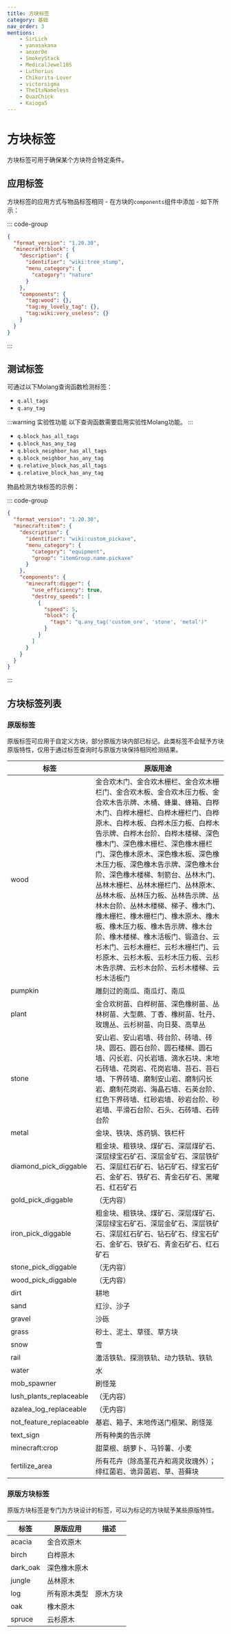 ```yaml
---
title: 方块标签
category: 基础
nav_order: 3
mentions:
    - SirLich
    - yanasakana
    - aexer0e
    - SmokeyStack
    - MedicalJewel105
    - Luthorius
    - Chikorita-Lover
    - victorsigma
    - TheItsNameless
    - QuazChick
    - Kaioga5
---
```


# 方块标签

<!--@include: @/wiki/bedrock-wiki-mirror.md-->

方块标签可用于确保某个方块符合特定条件。

## 应用标签

方块标签的应用方式与物品标签相同 - 在方块的`components`组件中添加 - 如下所示：

::: code-group
```json [BP/blocks/tree_stump.json]
{
  "format_version": "1.20.30",
  "minecraft:block": {
    "description": {
      "identifier": "wiki:tree_stump",
      "menu_category": {
        "category": "nature"
      }
    },
    "components": {
      "tag:wood": {},
      "tag:my_lovely_tag": {},
      "tag:wiki:very_useless": {}
    }
  }
}
```
:::

## 测试标签

可通过以下Molang查询函数检测标签：

-   `q.all_tags`
-   `q.any_tag`

:::warning 实验性功能
以下查询函数需要启用实验性Molang功能。
:::

-   `q.block_has_all_tags`
-   `q.block_has_any_tag`
-   `q.block_neighbor_has_all_tags`
-   `q.block_neighbor_has_any_tag`
-   `q.relative_block_has_all_tags`
-   `q.relative_block_has_any_tag`

物品检测方块标签的示例：

::: code-group
```json [BP/items/custom_pickaxe.json]
{
  "format_version": "1.20.30",
  "minecraft:item": {
    "description": {
      "identifier": "wiki:custom_pickaxe",
      "menu_category": {
        "category": "equipment",
        "group": "itemGroup.name.pickaxe"
      }
    },
    "components": {
      "minecraft:digger": {
        "use_efficiency": true,
        "destroy_speeds": [
          {
            "speed": 5,
            "block": {
              "tags": "q.any_tag('custom_ore', 'stone', 'metal')"
            }
          }
        ]
      }
    }
  }
}
```
:::

## 方块标签列表

### 原版标签

原版标签可应用于自定义方块，部分原版方块内部已标记。此类标签不会赋予方块原版特性，仅用于通过标签查询时与原版方块保持相同检测结果。

| 标签                    | 原版用途                                                                                                                                                                                                                                                                                                                                                                                                                                                                                                                                                                                                                                                                                                                                                                                                                                                                                                                                                                                                 |
| ----------------------- | -------------------------------------------------------------------------------------------------------------------------------------------------------------------------------------------------------------------------------------------------------------------------------------------------------------------------------------------------------------------------------------------------------------------------------------------------------------------------------------------------------------------------------------------------------------------------------------------------------------------------------------------------------------------------------------------------------------------------------------------------------------------------------------------------------------------------------------------------------------------------------------------------------------------------------------------------------------------------------------------------------- |
| wood                    | 金合欢木门、金合欢木栅栏、金合欢木栅栏门、金合欢木板、金合欢木压力板、金合欢木告示牌、木桶、蜂巢、蜂箱、白桦木门、白桦木栅栏、白桦木栅栏门、白桦原木、白桦木板、白桦木压力板、白桦木告示牌、白桦木台阶、白桦木楼梯、深色橡木门、深色橡木栅栏、深色橡木栅栏门、深色橡木原木、深色橡木板、深色橡木压力板、深色橡木告示牌、深色橡木台阶、深色橡木楼梯、制箭台、丛林木门、丛林木栅栏、丛林木栅栏门、丛林原木、丛林木板、丛林压力板、丛林告示牌、丛林木台阶、丛林木楼梯、梯子、橡木门、橡木栅栏、橡木栅栏门、橡木原木、橡木板、橡木压力板、橡木告示牌、橡木台阶、橡木楼梯、橡木活板门、锻造台、云杉木门、云杉木栅栏、云杉木栅栏门、云杉原木、云杉木板、云杉木压力板、云杉木告示牌、云杉木台阶、云杉木楼梯、云杉木活板门 |
| pumpkin                 | 雕刻过的南瓜、南瓜灯、南瓜                                                                                                                                                                                                                                                                                                                                                                                                                                                                                                                                                                                                                                                                                                                                                                                                                                                                                                                 |
| plant                   | 金合欢树苗、白桦树苗、深色橡树苗、丛林树苗、大型蕨、丁香、橡树苗、牡丹、玫瑰丛、云杉树苗、向日葵、高草丛                                                                                                                                                                                                                                                                                                                                                                                                                                                                                                                                                                                                                                                                                                                                                                                                                                   |
| stone                   | 安山岩、安山岩墙、砖台阶、砖墙、砖块、圆石、圆石台阶、圆石楼梯、圆石墙、闪长岩、闪长岩墙、滴水石块、末地石砖墙、花岗岩、花岗岩墙、苔石、苔石墙、下界砖墙、磨制安山岩、磨制闪长岩、磨制花岗岩、海晶石墙、石英台阶、红色下界砖墙、红砂岩墙、砂岩台阶、砂岩墙、平滑石台阶、石头、石砖墙、石砖台阶                                                                                                                                                                                                                                                                                                                                                                                                                                                                                                                                                                                                                                                                                                         |
| metal                   | 金块、铁块、炼药锅、铁栏杆                                                                                                                                                                                                                                                                                                                                                                                                                                                                                                                                                                                                                                                                                                                                                                                                                                                                                                                 |
| diamond_pick_diggable   | 粗金块、粗铁块、煤矿石、深层煤矿石、深层绿宝石矿石、深层金矿石、深层铁矿石、深层红石矿石、钻石矿石、绿宝石矿石、金矿石、铁矿石、青金石矿石、黑曜石、红石矿石                                                                                                                                                                                                                                                                                                                                                                                                                                                                                                                                                                                                                                                                                                                                                                               |
| gold_pick_diggable      | （无内容）                                                                                                                                                                                                                                                                                                                                                                                                                                                                                                                                                                                                                                                                                                                                                                                                                                                                                                                                 |
| iron_pick_diggable      | 粗金块、粗铁块、煤矿石、深层煤矿石、深层绿宝石矿石、深层金矿石、深层铁矿石、深层红石矿石、钻石矿石、绿宝石矿石、金矿石、铁矿石、青金石矿石、红石矿石                                                                                                                                                                                                                                                                                                                                                                                                                                                                                                                                                                                                                                                                                                                                                                                       |
| stone_pick_diggable     | （无内容）                                                                                                                                                                                                                                                                                                                                                                                                                                                                                                                                                                                                                                                                                                                                                                                                                                                                                                                                 |
| wood_pick_diggable      | （无内容）                                                                                                                                                                                                                                                                                                                                                                                                                                                                                                                                                                                                                                                                                                                                                                                                                                                                                                                                 |
| dirt                    | 耕地                                                                                                                                                                                                                                                                                                                                                                                                                                                                                                                                                                                                                                                                                                                                                                                                                                                                                                                                       |
| sand                    | 红沙、沙子                                                                                                                                                                                                                                                                                                                                                                                                                                                                                                                                                                                                                                                                                                                                                                                                                                                                                                                                 |
| gravel                  | 沙砾                                                                                                                                                                                                                                                                                                                                                                                                                                                                                                                                                                                                                                                                                                                                                                                                                                                                                                                                       |
| grass                   | 砂土、泥土、草径、草方块                                                                                                                                                                                                                                                                                                                                                                                                                                                                                                                                                                                                                                                                                                                                                                                                                                                                                                                   |
| snow                    | 雪                                                                                                                                                                                                                                                                                                                                                                                                                                                                                                                                                                                                                                                                                                                                                                                                                                                                                                                                         |
| rail                    | 激活铁轨、探测铁轨、动力铁轨、铁轨                                                                                                                                                                                                                                                                                                                                                                                                                                                                                                                                                                                                                                                                                                                                                                                                                                                                                                         |
| water                   | 水                                                                                                                                                                                                                                                                                                                                                                                                                                                                                                                                                                                                                                                                                                                                                                                                                                                                                                                                         |
| mob_spawner             | 刷怪笼                                                                                                                                                                                                                                                                                                                                                                                                                                                                                                                                                                                                                                                                                                                                                                                                                                                                                                                                     |
| lush_plants_replaceable | （无内容）                                                                                                                                                                                                                                                                                                                                                                                                                                                                                                                                                                                                                                                                                                                                                                                                                                                                                                                                 |
| azalea_log_replaceable  | （无内容）                                                                                                                                                                                                                                                                                                                                                                                                                                                                                                                                                                                                                                                                                                                                                                                                                                                                                                                                 |
| not_feature_replaceable | 基岩、箱子、末地传送门框架、刷怪笼                                                                                                                                                                                                                                                                                                                                                                                                                                                                                                                                                                                                                                                                                                                                                                                                                                                                                                         |
| text_sign               | 所有种类的告示牌                                                                                                                                                                                                                                                                                                                                                                                                                                                                                                                                                                                                                                                                                                                                                                                                                                                                                                                           |
| minecraft:crop          | 甜菜根、胡萝卜、马铃薯、小麦                                                                                                                                                                                                                                                                                                                                                                                                                                                                                                                                                                                                                                                                                                                                                                                                                                                                                                               |
| fertilize_area          | 所有花卉（除高茎花卉和凋灵玫瑰外）；绯红菌岩、诡异菌岩、草、苔藓块                                                                                                                                                                                                                                                                                                                                                                                                                                                                                                                                                                                                                                                                                                                                                                                                                                                                         |

### 原版方块标签

原版方块标签是专门为方块设计的标签，可以为标记的方块赋予某些原版特性。

| 标签      | 原版应用          | 描述         |
| -------- | ---------------- | ------------ |
| acacia   | 金合欢原木        |              |
| birch    | 白桦原木          |              |
| dark_oak | 深色橡木原木      |              |
| jungle   | 丛林原木          |              |
| log      | 所有原木类型      | 原木方块     |
| oak      | 橡木原木          |              |
| spruce   | 云杉原木          |              |
